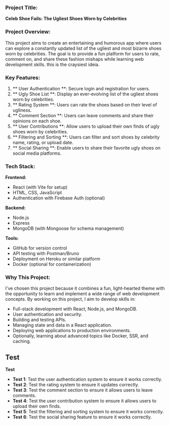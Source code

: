 ### Project Title:
**Celeb Shoe Fails: The Ugliest Shoes Worn by Celebrities**

### Project Overview:
This project aims to create an entertaining and humorous app where users can explore a constantly updated list of the ugliest and most bizarre shoes worn by celebrities. The goal is to provide a fun platform for users to rate, comment on, and share these fashion mishaps while learning web development skills.
this is the craysiest ideia.

### Key Features:
1. ** User Authentication **: Secure login and registration for users.
2. ** Ugly Shoe List **: Display an ever-evolving list of the ugliest shoes worn by celebrities.
3. ** Rating System **: Users can rate the shoes based on their level of ugliness.
4. ** Comment Section **: Users can leave comments and share their opinions on each shoe.
5. ** User Contributions **: Allow users to upload their own finds of ugly shoes worn by celebrities.
6. ** Filtering and Sorting **: Users can filter and sort shoes by celebrity name, rating, or upload date.
7. ** Social Sharing **: Enable users to share their favorite ugly shoes on social media platforms.

### Tech Stack:
**Frontend:**
- React (with Vite for setup)
- HTML, CSS, JavaScript
- Authentication with Firebase Auth (optional)

**Backend:**
- Node.js
- Express
- MongoDB (with Mongoose for schema management)

**Tools:**
- GitHub for version control
- API testing with Postman/Bruno
- Deployment on Heroku or similar platform
- Docker (optional for containerization)

### Why This Project:
I've chosen this project because it combines a fun, light-hearted theme with the opportunity to learn and implement a wide range of web development concepts. By working on this project, I aim to develop skills in:
- Full-stack development with React, Node.js, and MongoDB.
- User authentication and security.
- Building and testing APIs.
- Managing state and data in a React application.
- Deploying web applications to production environments.
- Optionally, learning about advanced topics like Docker, SSR, and caching.

## Test

**Test**
* **Test 1**: Test the user authentication system to ensure it works correctly.
* **Test 2**: Test the rating system to ensure it updates correctly.
* **Test 3**: Test the comment section to ensure it allows users to leave comments.
* **Test 4**: Test the user contribution system to ensure it allows users to upload their own finds.
* **Test 5**: Test the filtering and sorting system to ensure it works correctly.
* **Test 6**: Test the social sharing feature to ensure it works correctly.

